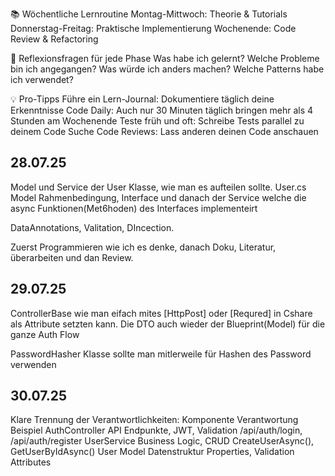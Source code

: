 📚 Wöchentliche Lernroutine
Montag-Mittwoch: Theorie & Tutorials Donnerstag-Freitag: Praktische Implementierung Wochenende: Code Review & Refactoring

🤔 Reflexionsfragen für jede Phase
Was habe ich gelernt?
Welche Probleme bin ich angegangen?
Was würde ich anders machen?
Welche Patterns habe ich verwendet?

💡 Pro-Tipps
Führe ein Lern-Journal: Dokumentiere täglich deine Erkenntnisse
Code Daily: Auch nur 30 Minuten täglich bringen mehr als 4 Stunden am Wochenende
Teste früh und oft: Schreibe Tests parallel zu deinem Code
Suche Code Reviews: Lass anderen deinen Code anschauen

## 28.07.25
Model und Service der User Klasse, wie man es aufteilen sollte. User.cs Model Rahmenbedingung,
Interface und danach der Service welche die async Funktionen(Met6hoden) des Interfaces implementeirt

DataAnnotations, Valitation, DIncection.

Zuerst Programmieren wie ich es denke, danach Doku, Literatur, überarbeiten und dan Review.

## 29.07.25
ControllerBase wie man eifach mites [HttpPost] oder [Requred] in Cshare als Attribute setzten kann.
Die DTO auch wieder der Blueprint(Model) für die ganze Auth Flow

PasswordHasher<TUser> Klasse sollte man mitlerweile für Hashen des Password verwenden

## 30.07.25
Klare Trennung der Verantwortlichkeiten:
Komponente	Verantwortung	Beispiel
AuthController	API Endpunkte, JWT, Validation	/api/auth/login, /api/auth/register
UserService	Business Logic, CRUD	CreateUserAsync(), GetUserByIdAsync()
User Model	Datenstruktur	Properties, Validation Attributes